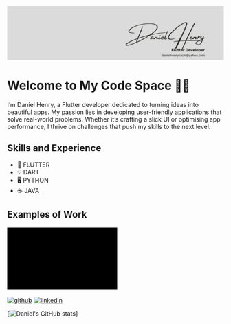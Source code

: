 ![Mobile Development](https://github.com/danielkachi/danielkachi/blob/main/Linkedin%20banner.jpeg)

# Welcome to My Code Space 👨‍💻

I’m Daniel Henry, a Flutter developer dedicated to turning ideas into beautiful apps. My passion lies in developing user-friendly applications that solve real-world problems. Whether it’s crafting a slick UI or optimising app performance, I thrive on challenges that push my skills to the next level.

## Skills and Experience 
* 📱 FLUTTER
* 💡 DART
* 🖥 PYTHON
* ☕ JAVA

## Examples of Work
<img src="https://github.com/danielkachi/danielkachi/blob/main/blueprint.gif" width="256" />



[<img src='https://cdn.jsdelivr.net/npm/simple-icons@3.0.1/icons/github.svg' alt='github' height='40'>](https://github.com/danielkachi)  [<img src='https://cdn.jsdelivr.net/npm/simple-icons@3.0.1/icons/linkedin.svg' alt='linkedin' height='40'>](https://www.linkedin.com/in/daniel-henry-kachi/)  



[![Daniel's GitHub stats](https://github-readme-stats.vercel.app/api?username=danielkachi)]


